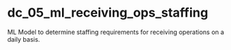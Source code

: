 # dc_05_ml_receiving_ops_staffing
ML Model to determine staffing requirements for receiving operations on a daily basis.
